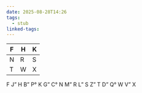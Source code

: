 ```yaml
---
date: 2025-08-28T14:26
tags: 
  - stub
linked-tags:
---
```


| F   | H   | K   |
| --- | --- | --- |
| N   | R   | S   |
| T   | W   | X   |
F J”
H B” P°
K G” C°
N M”
R L”
S Z”
T D” Q°
W V”
X
